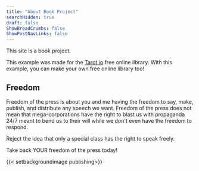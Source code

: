 ```yaml
---
title: "About Book Project"
searchHidden: true
draft: false
ShowBreadCrumbs: false
ShowPostNavLinks: false
---
```


This site is a book project.

This example was made for the [Tarot.io](https://www.tarot.io/) free online library. With this example, you can make your own free online library too!

## Freedom

Freedom of the press is about you and me having the freedom to say, make, publish, and distribute any speech we want. Freedom of the press does not mean that mega-corporations have the right to blast us with propaganda 24/7 meant to bend us to their will while we don't even have the freedom to respond.

Reject the idea that only a special class has the right to speak freely.

Take back YOUR freedom of the press today!

{{< setbackgroundimage publishing>}}
